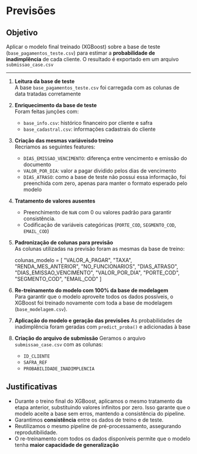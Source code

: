 # Previsões

## Objetivo
Aplicar o modelo final treinado (XGBoost) sobre a base de teste (`base_pagamentos_teste.csv`) para estimar a **probabilidade de inadimplência** de cada cliente. O resultado é exportado em um arquivo `submissao_case.csv`

---

1. **Leitura da base de teste**  
   A base `base_pagamentos_teste.csv` foi carregada com as colunas de data tratadas corretamente

2. **Enriquecimento da base de teste**  
   Foram feitas junções com:
   - `base_info.csv`: histórico financeiro por cliente e safra
   - `base_cadastral.csv`: informações cadastrais do cliente

3. **Criação das mesmas variáveisdo treino**  
   Recriamos as seguintes features:
   - `DIAS_EMISSAO_VENCIMENTO`: diferença entre vencimento e emissão do documento
   - `VALOR_POR_DIA`: valor a pagar dividido pelos dias de vencimento
   - `DIAS_ATRASO`: como a base de teste não possui essa informação, foi preenchida com zero, apenas para manter o formato esperado pelo modelo

4. **Tratamento de valores ausentes**
   - Preenchimento de `NaN` com 0 ou valores padrão para garantir consistência.
   - Codificação de variáveis categóricas (`PORTE_COD`, `SEGMENTO_COD`, `EMAIL_COD`)

5. **Padronização de colunas para previsão**  
   As colunas utilizadas na previsão foram as mesmas da base de treino:

   colunas_modelo = [
       "VALOR_A_PAGAR", "TAXA", "RENDA_MES_ANTERIOR", "NO_FUNCIONARIOS",
       "DIAS_ATRASO", "DIAS_EMISSAO_VENCIMENTO", "VALOR_POR_DIA",
       "PORTE_COD", "SEGMENTO_COD", "EMAIL_COD"
   ]

6. **Re-treinamento do modelo com 100% da base de modelagem**  
   Para garantir que o modelo aproveite todos os dados possíveis, o XGBoost foi treinado novamente com toda a base de modelagem (`base_modelagem.csv`).

7. **Aplicação do modelo e geração das previsões**
   As probabilidades de inadimplência foram geradas com `predict_proba()` e adicionadas à base

8. **Criação do arquivo de submissão**
   Geramos o arquivo `submissao_case.csv` com as colunas:

   - `ID_CLIENTE`
   - `SAFRA_REF`
   - `PROBABILIDADE_INADIMPLENCIA`

## Justificativas
- Durante o treino final do XGBoost, aplicamos o mesmo tratamento da etapa anterior, substituindo valores infinitos por zero. Isso garante que o modelo aceite a base sem erros, mantendo a consistência do pipeline.
- Garantimos **consistência** entre os dados de treino e de teste.
- Reutilizamos o mesmo pipeline de pré-processamento, assegurando reprodutibilidade.
- O re-treinamento com todos os dados disponíveis permite que o modelo tenha **maior capacidade de generalização**
